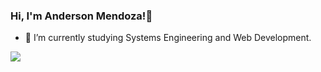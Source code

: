 ### Hi, I'm Anderson Mendoza!👋


- 🌱 I’m currently studying Systems Engineering and Web Development.

<img src="https://github-readme-stats.vercel.app/api?username=andermendz&&show_icons=true&title_color=0E86D4&icon_color=769fcd&text_color=003060&bg_color=f7fbfc">
